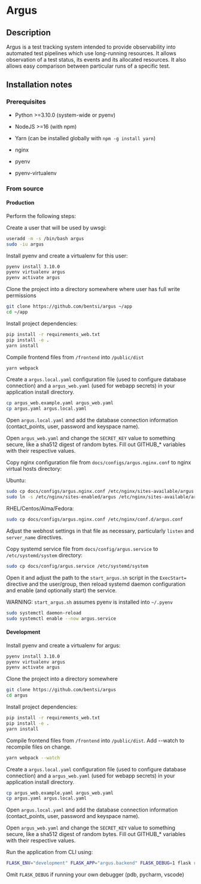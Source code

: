 # Argus

## Description

Argus is a test tracking system intended to provide observability into automated test pipelines which use long-running resources. It allows observation of a test status, its events and its allocated resources. It also allows easy comparison between particular runs of a specific test.

## Installation notes

### Prerequisites

- Python >=3.10.0 (system-wide or pyenv)

- NodeJS >=16 (with npm)

- Yarn (can be installed globally with `npm -g install yarn`)

- nginx

- pyenv

- pyenv-virtualenv

### From source

#### Production

Perform the following steps:

Create a user that will be used by uwsgi:

```bash
useradd -m -s /bin/bash argus
sudo -iu argus
```

Install pyenv and create a virtualenv for this user:

```bash
pyenv install 3.10.0
pyenv virtualenv argus
pyenv activate argus
```

Clone the project into a directory somewhere where user has full write permissions

```bash
git clone https://github.com/bentsi/argus ~/app
cd ~/app
```

Install project dependencies:

```bash
pip install -r requirements_web.txt
pip install -e .
yarn install
```

Compile frontend files from `/frontend` into `/public/dist`

```bash
yarn webpack
```

Create a `argus.local.yaml` configuration file (used to configure database connection) and a `argus_web.yaml` (used for webapp secrets) in your application install directory.

```bash
cp argus_web.example.yaml argus_web.yaml
cp argus.yaml argus.local.yaml
```

Open `argus.local.yaml` and add the database connection information (contact_points, user, password and keyspace name).

Open `argus_web.yaml` and change the `SECRET_KEY` value to something secure, like a sha512 digest of random bytes. Fill out GITHUB_* variables with their respective values.

Copy nginx configuration file from `docs/configs/argus.nginx.conf` to nginx virtual hosts directory:

Ubuntu:

```bash
sudo cp docs/configs/argus.nginx.conf /etc/nginx/sites-available/argus
sudo ln -s /etc/nginx/sites-enabled/argus /etc/nginx/sites-available/argus
```

RHEL/Centos/Alma/Fedora:

```bash
sudo cp docs/configs/argus.nginx.conf /etc/nginx/conf.d/argus.conf
```

Adjust the webhost settings in that file as necessary, particularly `listen` and `server_name` directives.

Copy systemd service file from `docs/config/argus.service` to `/etc/systemd/system` directory:

```bash
sudo cp docs/config/argus.service /etc/systemd/system
```

Open it and adjust the path to the `start_argus.sh` script in the `ExecStart=` directive and the user/group, then reload systemd daemon configuration and enable (and optionally start) the service.

WARNING: `start_argus.sh` assumes pyenv is installed into `~/.pyenv`

```bash
sudo systemctl daemon-reload
sudo systemctl enable --now argus.service
```

#### Development

Install pyenv and create a virtualenv for argus:

```bash
pyenv install 3.10.0
pyenv virtualenv argus
pyenv activate argus
```

Clone the project into a directory somewhere

```bash
git clone https://github.com/bentsi/argus
cd argus
```

Install project dependencies:

```bash
pip install -r requirements_web.txt
pip install -e .
yarn install
```

Compile frontend files from `/frontend` into `/public/dist`. Add --watch to recompile files on change.

```bash
yarn webpack --watch
```

Create a `argus.local.yaml` configuration file (used to configure database connection) and a `argus_web.yaml` (used for webapp secrets) in your application install directory.

```bash
cp argus_web.example.yaml argus_web.yaml
cp argus.yaml argus.local.yaml
```

Open `argus.local.yaml` and add the database connection information (contact_points, user, password and keyspace name).

Open `argus_web.yaml` and change the `SECRET_KEY` value to something secure, like a sha512 digest of random bytes. Fill out GITHUB_* variables with their respective values.

Run the application from CLI using:

```bash
FLASK_ENV="development" FLASK_APP="argus.backend" FLASK_DEBUG=1 flask run
```

Omit `FLASK_DEBUG` if running your own debugger (pdb, pycharm, vscode)

